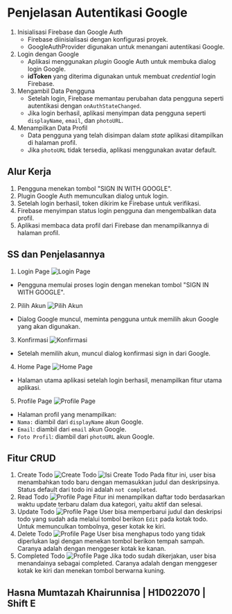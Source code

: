 # Penjelasan Autentikasi Google
1. Inisialisasi Firebase dan Google Auth
   - Firebase diinisialisasi dengan konfigurasi proyek.
   - GoogleAuthProvider digunakan untuk menangani autentikasi Google.
2. Login dengan Google
   - Aplikasi menggunakan <i>plugin</i> Google Auth untuk membuka dialog login Google.
   - <b>idToken</b> yang diterima digunakan untuk membuat <i>credential</i> login Firebase.
3. Mengambil Data Pengguna
   - Setelah login, Firebase memantau perubahan data pengguna seperti autentikasi dengan `onAuthStateChanged`.
   - Jika login berhasil, aplikasi menyimpan data pengguna seperti `displayName`, `email`, dan `photoURL`.
4. Menampilkan Data Profil
   - Data pengguna yang telah disimpan dalam <i>state</i> aplikasi ditampilkan di halaman profil.
   - Jika `photoURL` tidak tersedia, aplikasi menggunakan avatar default.

## Alur Kerja
1. Pengguna menekan tombol "SIGN IN WITH GOOGLE".
2. Plugin Google Auth memunculkan dialog untuk login.
3. Setelah login berhasil, token dikirim ke Firebase untuk verifikasi.
4. Firebase menyimpan status login pengguna dan mengembalikan data profil.
5. Aplikasi membaca data profil dari Firebase dan menampilkannya di halaman profil.

## SS dan Penjelasannya
1. Login Page
   ![Login Page](loginpage.png)
- Pengguna memulai proses login dengan menekan tombol "SIGN IN WITH GOOGLE".
2. Pilih Akun
  ![Pilih Akun](pilihakun.png)
- Dialog Google muncul, meminta pengguna untuk memilih akun Google yang akan digunakan.
3. Konfirmasi
 ![Konfirmasi](konfirm.png)
- Setelah memilih akun, muncul dialog konfirmasi sign in dari Google.
4. Home Page
 ![Home Page](home.png)
- Halaman utama aplikasi setelah login berhasil, menampilkan fitur utama aplikasi.
5. Profile Page
  ![Profile Page](profilepage.png)
- Halaman profil yang menampilkan:
- `Nama:` diambil dari `displayName` akun Google.
- `Email`: diambil dari `email` akun Google.
- `Foto Profil`: diambil dari `photoURL` akun Google.

## Fitur CRUD

1. Create Todo
![Create Todo](add.png)
![Isi Create Todo](isiadd.png)
Pada fitur ini, user bisa menambahkan todo baru dengan memasukkan judul dan deskripsinya. Status default dari todo ini adalah `not completed`.
3. Read Todo
![Profile Page](profilepage.png)
Fitur ini menampilkan daftar todo berdasarkan waktu update terbaru dalam dua kategori, yaitu aktif dan selesai.
5. Update Todo
![Profile Page](profilepage.png)
User bisa memperbarui judul dan deskripsi todo yang sudah ada melalui tombol berikon `Edit` pada kotak todo. Untuk memunculkan tombolnya, geser kotak ke kiri.
7. Delete Todo
![Profile Page](profilepage.png)
User bisa menghapus todo yang tidak diperlukan lagi dengan menekan tombol berikon tempah sampah. Caranya adalah dengan menggeser kotak ke kanan.
9. Completed Todo
![Profile Page](profilepage.png)
Jika todo sudah dikerjakan, user bisa menandainya sebagai completed. Caranya adalah dengan menggeser kotak ke kiri dan menekan tombol berwarna kuning.
## Hasna Mumtazah Khairunnisa | H1D022070 | Shift E
